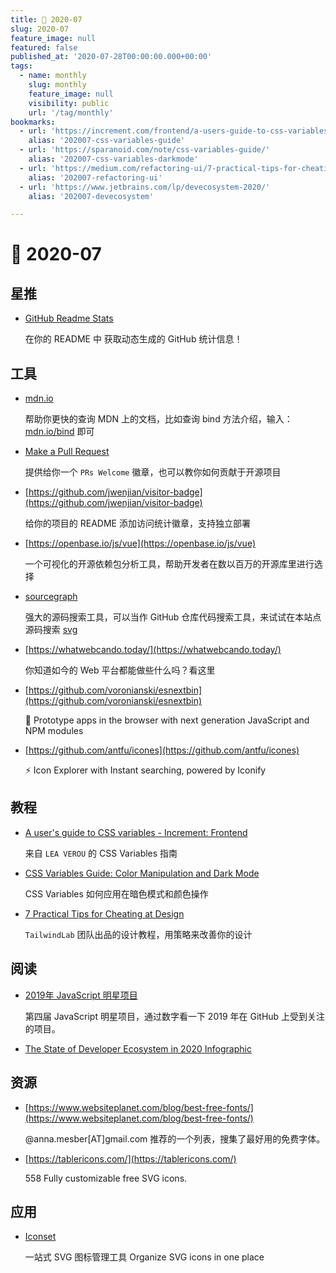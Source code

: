 ```yaml
---
title: 📖 2020-07
slug: 2020-07
feature_image: null
featured: false
published_at: '2020-07-28T00:00:00.000+00:00'
tags:
  - name: monthly
    slug: monthly
    feature_image: null
    visibility: public
    url: '/tag/monthly'
bookmarks:
  - url: 'https://increment.com/frontend/a-users-guide-to-css-variables/'
    alias: '202007-css-variables-guide'
  - url: 'https://sparanoid.com/note/css-variables-guide/'
    alias: '202007-css-variables-darkmode'
  - url: 'https://medium.com/refactoring-ui/7-practical-tips-for-cheating-at-design-40c736799886'
    alias: '202007-refactoring-ui'
  - url: 'https://www.jetbrains.com/lp/devecosystem-2020/'
    alias: '202007-devecosystem'

---
```


# 📖 2020-07

## 星推

* [GitHub Readme Stats](https://github.com/anuraghazra/github-readme-stats)

  在你的 README 中 获取动态生成的 GitHub 统计信息！

  <ImageHub filename="202007_readme-stats.png" />

## 工具

* [mdn.io](https://github.com/lazd/mdn.io)

  帮助你更快的查询 MDN 上的文档，比如查询 bind 方法介绍，输入：[mdn.io/bind](mdn.io/bind) 即可

* [Make a Pull Request](http://makeapullrequest.com/)

  提供给你一个 `PRs Welcome` 徽章，也可以教你如何贡献于开源项目

* [https://github.com/jwenjian/visitor-badge](https://github.com/jwenjian/visitor-badge)

  给你的项目的 README 添加访问统计徽章，支持独立部署

* [https://openbase.io/js/vue](https://openbase.io/js/vue)

  一个可视化的开源依赖包分析工具，帮助开发者在数以百万的开源库里进行选择

  <ImageHub filename="202007_openbase.png" />

* [sourcegraph](https://sourcegraph.com/search)

  强大的源码搜索工具，可以当作 GitHub 仓库代码搜索工具，来试试在本站点源码搜索 [svg](https://sourcegraph.com/search?q=repo:%5Egithub%5C.com/xiaoluoboding/monthly%24+svg&patternType=literal)

  <ImageHub filename="202007_sourcegraph.png" />

* [https://whatwebcando.today/](https://whatwebcando.today/)

  你知道如今的 Web 平台都能做些什么吗？看这里

* [https://github.com/voronianski/esnextbin](https://github.com/voronianski/esnextbin)

  🍱 Prototype apps in the browser with next generation JavaScript and NPM modules

* [https://github.com/antfu/icones](https://github.com/antfu/icones)

  ⚡️ Icon Explorer with Instant searching, powered by Iconify

## 教程

* [A user's guide to CSS variables - Increment: Frontend](https://increment.com/frontend/a-users-guide-to-css-variables/)

  来自 `LEA VEROU` 的 CSS Variables 指南

  <Bookmark alias="202007-css-variables-guide" size="small" />

* [CSS Variables Guide: Color Manipulation and Dark Mode](https://sparanoid.com/note/css-variables-guide/)

  CSS Variables 如何应用在暗色模式和颜色操作

  <Bookmark alias="202007-css-variables-darkmode" size="small" />

* [7 Practical Tips for Cheating at Design](https://medium.com/refactoring-ui/7-practical-tips-for-cheating-at-design-40c736799886)

  `TailwindLab` 团队出品的设计教程，用策略来改善你的设计

  <Bookmark alias="202007-refactoring-ui" size="small" />

## 阅读

* [2019年 JavaScript 明星项目](https://risingstars.js.org/2019/zh)

  第四届 JavaScript 明星项目，通过数字看一下 2019 年在 GitHub 上受到关注的项目。

* [The State of Developer Ecosystem in 2020 Infographic](https://www.jetbrains.com/lp/devecosystem-2020/)

  <Bookmark alias="202007-devecosystem" size="small" />

## 资源

* [https://www.websiteplanet.com/blog/best-free-fonts/](https://www.websiteplanet.com/blog/best-free-fonts/)

  @anna.mesber[AT]gmail.com 推荐的一个列表，搜集了最好用的免费字体。

* [https://tablericons.com/](https://tablericons.com/)

  558 Fully customizable free SVG icons.

## 应用

* [Iconset](https://iconset.io/)

  一站式 SVG 图标管理工具 Organize SVG icons in one place

  <ImageHub filename="202007_iconset.png" />
